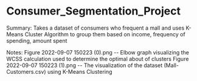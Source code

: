 # Consumer_Segmentation_Project

Summary:
Takes a dataset of consumers who frequent a mall and uses K-Means Cluster Algorithm to group them based on income, frequency of spending, amount spent

Notes:
Figure 2022-09-07 150223 (0).png -- Elbow graph visualizing the WCSS calculation used to determine the optimal about of clusters
Figure 2022-09-07 150223 (1).png -- The visualization of the dataset (Mall-Customers.csv) using K-Means Clustering
